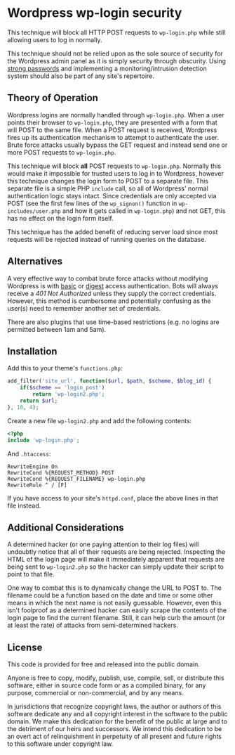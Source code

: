Wordpress wp-login security
===========================
This technique will block all HTTP POST requests to `wp-login.php` while still
allowing users to log in normally.

This technique should not be relied upon as the sole source of security for the
Wordpress admin panel as it is simply security through obscurity.  Using
[strong passwords](http://xkcd.com/936/) and implementing a monitoring/intrusion
detection system should also be part of any site's repertoire.

Theory of Operation
-------------------
Wordpress logins are normally handled through `wp-login.php`.  When a user
points their browser to `wp-login.php`, they are presented with a form that will
POST to the same file.  When a POST request is received, Wordpress fires up its
authentication mechanism to attempt to authenticate the user.  Brute force
attacks usually bypass the GET request and instead send one or more POST
requests to `wp-login.php`.

This technique will block **all** POST requests to `wp-login.php`.  Normally
this would make it impossible for trusted users to log in to Wordpress, however
this technique changes the login form to POST to a separate file.  This separate
file is a simple PHP `include` call, so all of Wordpress' normal authentication
logic stays intact.  Since credentials are only accepted via POST (see the first
few lines of the `wp_signon()` function in `wp-includes/user.php` and how it
gets called in `wp-login.php`) and not GET, this has no effect on the login form
itself.

This technique has the added benefit of reducing server load since most requests
will be rejected instead of running queries on the database.

Alternatives
------------
A very effective way to combat brute force attacks without modifying Wordpress
is with [basic](http://en.wikipedia.org/wiki/Basic_access_authentication) or 
[digest](http://en.wikipedia.org/wiki/Digest_access_authentication) access
authentication. Bots will always receive a *401 Not Authorized* unless they
supply the correct credentials.  However, this method is cumbersome and
potentially confusing as the user(s) need to remember another set of
credentials.

There are also plugins that use time-based restrictions (e.g. no logins are
permitted between 1am and 5am).

Installation
------------
Add this to your theme's `functions.php`:
```php
add_filter('site_url', function($url, $path, $scheme, $blog_id) {
	if($scheme == 'login_post')
		return 'wp-login2.php';
	return $url;
}, 10, 4);
```
Create a new file `wp-login2.php` and add the following contents:
```php
<?php
include 'wp-login.php';
```
And `.htaccess`:
```ApacheConf
RewriteEngine On
RewriteCond %{REQUEST_METHOD} POST
RewriteCond %{REQUEST_FILENAME} wp-login.php
RewriteRule ^ / [F]
```
If you have access to your site's `httpd.conf`, place the above lines in that
file instead.

Additional Considerations
-------------------------
A determined hacker (or one paying attention to their log files) will undoubtly
notice that all of their requests are being rejected.  Inspecting the HTML of
the login page will make it immediately apparent that requests are being sent to
`wp-login2.php` so the hacker can simply update their script to point to that
file.

One way to combat this is to dynamically change the URL to POST to.  The
filename could be a function based on the date and time or some other means in
which the next name is not easily guessable.  However, even this isn't foolproof
as a determined hacker can easily scrape the contents of the login page to find
the current filename.  Still, it can help curb the amount (or at least the 
rate) of attacks from semi-determined hackers.

License
-------
This code is provided for free and released into the public domain.

Anyone is free to copy, modify, publish, use, compile, sell, or distribute this
software, either in source code form or as a compiled binary, for any purpose,
commercial or non-commercial, and by any means.

In jurisdictions that recognize copyright laws, the author or authors of this
software dedicate any and all copyright interest in the software to the public
domain. We make this dedication for the benefit of the public at large and to
the detriment of our heirs and successors. We intend this dedication to be an
overt act of relinquishment in perpetuity of all present and future rights to
this software under copyright law.